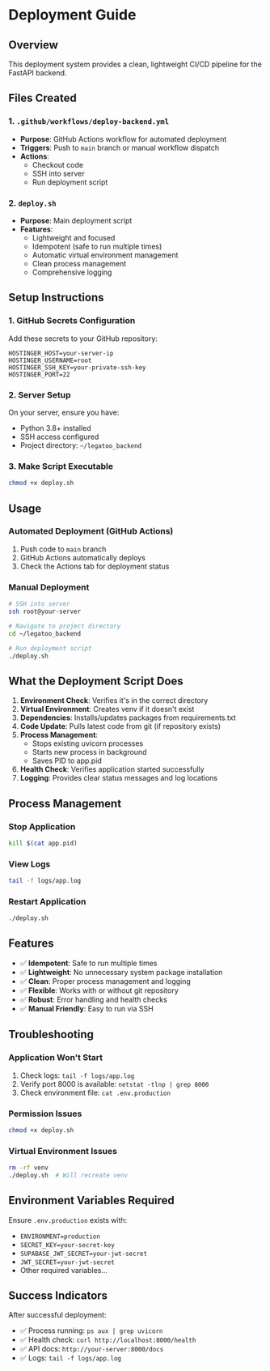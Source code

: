 # Deployment Guide

## Overview
This deployment system provides a clean, lightweight CI/CD pipeline for the FastAPI backend.

## Files Created

### 1. `.github/workflows/deploy-backend.yml`
- **Purpose**: GitHub Actions workflow for automated deployment
- **Triggers**: Push to `main` branch or manual workflow dispatch
- **Actions**: 
  - Checkout code
  - SSH into server
  - Run deployment script

### 2. `deploy.sh`
- **Purpose**: Main deployment script
- **Features**:
  - Lightweight and focused
  - Idempotent (safe to run multiple times)
  - Automatic virtual environment management
  - Clean process management
  - Comprehensive logging

## Setup Instructions

### 1. GitHub Secrets Configuration
Add these secrets to your GitHub repository:

```
HOSTINGER_HOST=your-server-ip
HOSTINGER_USERNAME=root
HOSTINGER_SSH_KEY=your-private-ssh-key
HOSTINGER_PORT=22
```

### 2. Server Setup
On your server, ensure you have:
- Python 3.8+ installed
- SSH access configured
- Project directory: `~/legatoo_backend`

### 3. Make Script Executable
```bash
chmod +x deploy.sh
```

## Usage

### Automated Deployment (GitHub Actions)
1. Push code to `main` branch
2. GitHub Actions automatically deploys
3. Check the Actions tab for deployment status

### Manual Deployment
```bash
# SSH into server
ssh root@your-server

# Navigate to project directory
cd ~/legatoo_backend

# Run deployment script
./deploy.sh
```

## What the Deployment Script Does

1. **Environment Check**: Verifies it's in the correct directory
2. **Virtual Environment**: Creates venv if it doesn't exist
3. **Dependencies**: Installs/updates packages from requirements.txt
4. **Code Update**: Pulls latest code from git (if repository exists)
5. **Process Management**: 
   - Stops existing uvicorn processes
   - Starts new process in background
   - Saves PID to app.pid
6. **Health Check**: Verifies application started successfully
7. **Logging**: Provides clear status messages and log locations

## Process Management

### Stop Application
```bash
kill $(cat app.pid)
```

### View Logs
```bash
tail -f logs/app.log
```

### Restart Application
```bash
./deploy.sh
```

## Features

- ✅ **Idempotent**: Safe to run multiple times
- ✅ **Lightweight**: No unnecessary system package installation
- ✅ **Clean**: Proper process management and logging
- ✅ **Flexible**: Works with or without git repository
- ✅ **Robust**: Error handling and health checks
- ✅ **Manual Friendly**: Easy to run via SSH

## Troubleshooting

### Application Won't Start
1. Check logs: `tail -f logs/app.log`
2. Verify port 8000 is available: `netstat -tlnp | grep 8000`
3. Check environment file: `cat .env.production`

### Permission Issues
```bash
chmod +x deploy.sh
```

### Virtual Environment Issues
```bash
rm -rf venv
./deploy.sh  # Will recreate venv
```

## Environment Variables Required

Ensure `.env.production` exists with:
- `ENVIRONMENT=production`
- `SECRET_KEY=your-secret-key`
- `SUPABASE_JWT_SECRET=your-jwt-secret`
- `JWT_SECRET=your-jwt-secret`
- Other required variables...

## Success Indicators

After successful deployment:
- ✅ Process running: `ps aux | grep uvicorn`
- ✅ Health check: `curl http://localhost:8000/health`
- ✅ API docs: `http://your-server:8000/docs`
- ✅ Logs: `tail -f logs/app.log`
